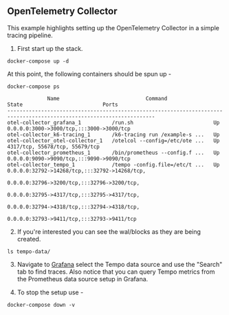 ## OpenTelemetry Collector
This example highlights setting up the OpenTelemetry Collector in a simple tracing pipeline.

1. First start up the stack.

```console
docker-compose up -d
```

At this point, the following containers should be spun up -

```console
docker-compose ps
```
```
             Name                            Command               State                          Ports                       
----------------------------------------------------------------------------------------------------------------------
otel-collector_grafana_1          /run.sh                          Up      0.0.0.0:3000->3000/tcp,:::3000->3000/tcp           
otel-collector_k6-tracing_1       /k6-tracing run /example-s ...   Up                                                         
otel-collector_otel-collector_1   /otelcol --config=/etc/ote ...   Up      4317/tcp, 55678/tcp, 55679/tcp                     
otel-collector_prometheus_1       /bin/prometheus --config.f ...   Up      0.0.0.0:9090->9090/tcp,:::9090->9090/tcp           
otel-collector_tempo_1            /tempo -config.file=/etc/t ...   Up      0.0.0.0:32792->14268/tcp,:::32792->14268/tcp,      
                                                                           0.0.0.0:32796->3200/tcp,:::32796->3200/tcp,        
                                                                           0.0.0.0:32795->4317/tcp,:::32795->4317/tcp,        
                                                                           0.0.0.0:32794->4318/tcp,:::32794->4318/tcp,        
                                                                           0.0.0.0:32793->9411/tcp,:::32793->9411/tcp 
```

2. If you're interested you can see the wal/blocks as they are being created.

```console
ls tempo-data/
```

3. Navigate to [Grafana](http://localhost:3000/explore) select the Tempo data source and use the "Search"
tab to find traces. Also notice that you can query Tempo metrics from the Prometheus data source setup in
Grafana.

4. To stop the setup use -

```console
docker-compose down -v
```
